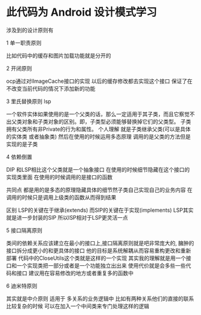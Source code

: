 

#  此代码为 Android 设计模式学习

  涉及到的设计原则有

 1 单一职责原则 
 
 比如代码中的缓存和图片加载功能就是分开的

 2 开闭原则
 
   ocp通过对IImageCache接口的实现 以后的缓存修改都去实现这个接口 
   保证了在不改变当前代码的情况下添加新的功能

 3 里氏替换原则 lsp 
 
  一个软件实体如果使用的是一个父类的话，那么一定适用于其子类，而且它察觉不出父类对象和子类对象的区别。即，子类型必须能够替换掉它们的父类型。
  子类拥有父类所有非Private的行为和属性。 
  个人理解 就是子类继承父类(可以是具体的实体类 或者抽象类) 然后在使用的时候运用多态原理 调用的是父类的方法但是实现的是子类 
  
 4 依赖倒置
 
  DIP 和LSP相比这个父类就是一个抽象接口 在使用的时候细节隐藏在这个接口的实现类里面 在使用的时候调用的是接口的函数 
 
  共同点 都是用的是多态的原理隐藏具体的细节然子类自己实现自己的业务内容 在调用的时候只是调用上级类的函数从而得到结果
  
  区别 LSP的关键在于继承(extends) 而SIP的关键在于实现(implements) LSP其实就是进一步封装的SIP 所以ISP相对于LSP更灵活一点
  
5 接口隔离原则 

  类间的依赖关系应该建立在最小的接口上,接口隔离原则就是吧非常庞大的,
  臃肿的接口拆分成更小的和更具体的接口 他的目标是系统解耦从而容易重构更改和重新部署
  代码中的CloseUtils这个类就是这样的一个实现 
  其实我的理解就是用一个接口和一个实现类把一部分或者是一个功能独立出出来 使用代价就是会多些一些代码和接口 
  建议用在容易修改的地方或者重复多的函数中

6 迪米特原则

  其实就是中介原则 适用于 多关系的业务逻辑中 比如有两种关系他们的直接的联系比较复杂的时候 可以在加入一个中间类来专门处理这样的逻辑
